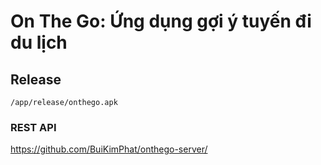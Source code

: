 # On The Go: Ứng dụng gợi ý tuyến đi du lịch

## Release
``
/app/release/onthego.apk
``

### REST API
https://github.com/BuiKimPhat/onthego-server/
